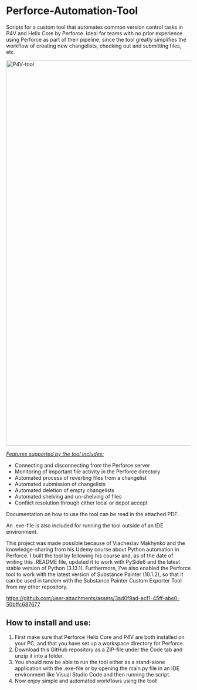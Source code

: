 # Perforce-Automation-Tool
Scripts for a custom tool that automates common version control tasks in P4V and Helix Core by Perforce. 
Ideal for teams with no prior experience using Perforce as part of their pipeline, since the tool greatly simplifies the workflow of creating new changelists, checking out and submitting files, etc.

<img width="1050" alt="P4V-tool" src="https://github.com/user-attachments/assets/7ac4f951-2b69-4623-bbb7-a2d6e03c237e" />

<ins>*Features supported by the tool includes:*</ins>
- Connecting and disconnecting from the Perforce server
- Monitoring of important file activity in the Perforce directory
- Automated process of reverting files from a changelist
- Automated submission of changelists
- Automated deletion of empty changelists
- Automated shelving and un-shelving of files
- Conflict resolution through either local or depot accept

Documentation on how to use the tool can be read in the attached PDF.

An .exe-file is also included for running the tool outside of an IDE environment.

This project was made possible because of Viacheslav Makhynko and the knowledge-sharing from his Udemy course about Python automation in Perforce. I built the tool by following his course and, as of the date of writing this .README file, updated it to work with PySide6 and the latest stable version of Python (3.13.1). 
Furthermore, I've also enabled the Perforce tool to work with the latest version of Substance Painter (10.1.2), so that it can be used in tandem with the Substance Painter Custom Exporter Tool from my other repository.

https://github.com/user-attachments/assets/3ad0f9ad-acf1-45ff-abe0-50bffc687677

## How to install and use:

1. First make sure that Perforce Helix Core and P4V are both installed on your PC, and that you have set up a workspace directory for Perforce.
2. Download this GitHub repository as a ZIP-file under the Code tab and unzip it into a folder.
3. You should now be able to run the tool either as a stand-alone application with the .exe-file or by opening the main.py file in an IDE environment like Visual Studio Code and then running the script.
4. Now enjoy simple and automated workflows using the tool!




